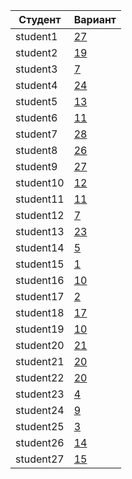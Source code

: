 | **Студент** | **Вариант**|
|-------------|------------|
| student1 | [27](./tasks/27) |
| student2 | [19](./tasks/19) |
| student3 | [7](./tasks/7) |
| student4 | [24](./tasks/24) |
| student5 | [13](./tasks/13) |
| student6 | [11](./tasks/11) |
| student7 | [28](./tasks/28) |
| student8 | [26](./tasks/26) |
| student9 | [27](./tasks/27) |
| student10 | [12](./tasks/12) |
| student11 | [11](./tasks/11) |
| student12 | [7](./tasks/7) |
| student13 | [23](./tasks/23) |
| student14 | [5](./tasks/5) |
| student15 | [1](./tasks/1) |
| student16 | [10](./tasks/10) |
| student17 | [2](./tasks/2) |
| student18 | [17](./tasks/17) |
| student19 | [10](./tasks/10) |
| student20 | [21](./tasks/21) |
| student21 | [20](./tasks/20) |
| student22 | [20](./tasks/20) |
| student23 | [4](./tasks/4) |
| student24 | [9](./tasks/9) |
| student25 | [3](./tasks/3) |
| student26 | [14](./tasks/14) |
| student27 | [15](./tasks/15) |
